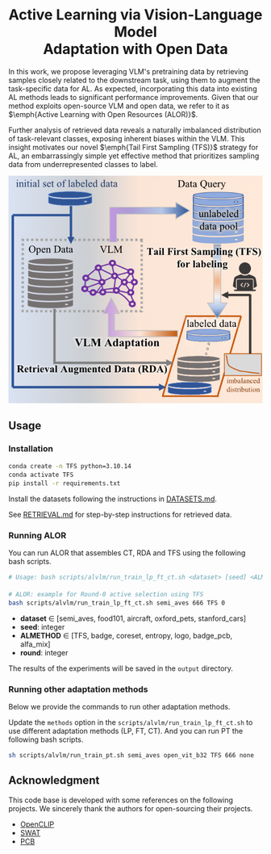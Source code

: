 <div align="center">
<h1>Active Learning via Vision-Language Model<br>Adaptation with Open Data</h1>
</div>

In this work, we propose leveraging VLM's pretraining data by retrieving samples closely related to the downstream task, using them to augment the task-specific data for AL. As expected, incorporating this data into existing AL methods leads to significant performance improvements.
Given that our method exploits open-source VLM and open data, we refer to it as $\emph{Active Learning with Open Resources (ALOR)}$.

Further analysis of retrieved data reveals a naturally imbalanced distribution of task-relevant classes, exposing inherent biases within the VLM. This insight motivates our novel $\emph{Tail First Sampling (TFS)}$ strategy for AL, an embarrassingly simple yet effective method that prioritizes sampling data from underrepresented classes to label.


![teaser](ALOR-flowchart_v10.png)



## Usage

### Installation
 
``` bash
conda create -n TFS python=3.10.14 
conda activate TFS 
pip install -r requirements.txt 
```
Install the datasets following the instructions in [DATASETS.md](DATASETS.md). 

See [RETRIEVAL.md](https://github.com/tian1327/SWAT/blob/master/retrieval/RETRIEVAL.md) for step-by-step instructions for retrieved data.

### Running ALOR

You can run ALOR that assembles CT, RDA and TFS using the following bash scripts.

```bash
# Usage: bash scripts/alvlm/run_train_lp_ft_ct.sh <dataset> [seed] <ALMETHOD> <round>

# ALOR: example for Round-0 active selection using TFS
bash scripts/alvlm/run_train_lp_ft_ct.sh semi_aves 666 TFS 0
```

- **dataset** $\in$ [semi_aves, food101, aircraft, oxford_pets, stanford_cars]
- **seed**: integer 
- **ALMETHOD** $\in$ [TFS, badge, coreset, entropy, logo, badge_pcb, alfa_mix]
- **round**: integer

The results of the experiments will be saved in the `output` directory.

### Running other adaptation methods
Below we provide the commands to run other adaptation methods.

 Update the `methods` option in the `scripts/alvlm/run_train_lp_ft_ct.sh` to use different adaptation methods (LP, FT, CT). And you can run PT the following bash scripts.
```bash
sh scripts/alvlm/run_train_pt.sh semi_aves open_vit_b32 TFS 666 none
```

## Acknowledgment
This code base is developed with some references on the following projects. We sincerely thank the authors for open-sourcing their projects.

- [OpenCLIP](https://github.com/mlfoundations/open_clip)
- [SWAT](https://github.com/tian1327/SWAT)
- [PCB](https://github.com/kaist-dmlab/pcb)

